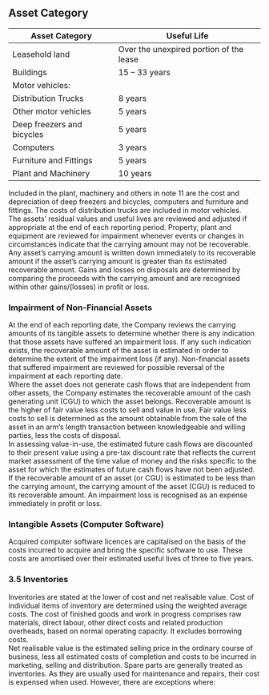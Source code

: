 ## Asset Category

| Asset Category             | Useful Life                              |
|----------------------------|------------------------------------------|
| Leasehold land             | Over the unexpired portion of the lease  |
| Buildings                  | 15 – 33 years                            |
| Motor vehicles:            |                                          |
| Distribution Trucks        | 8 years                                  |
| Other motor vehicles       | 5 years                                  |
| Deep freezers and bicycles | 5 years                                  |
| Computers                  | 3 years                                  |
| Furniture and Fittings     | 5 years                                  |
| Plant and Machinery        | 10 years                                 |

Included in the plant, machinery and others in note 11 are the cost and depreciation of deep freezers and bicycles, computers and furniture and fittings. The costs of distribution trucks are included in motor vehicles.  
The assets’ residual values and useful lives are reviewed and adjusted if appropriate at the end of each reporting period. Property, plant and equipment are reviewed for impairment whenever events or changes in circumstances indicate that the carrying amount may not be recoverable. Any asset’s carrying amount is written down immediately to its recoverable amount if the asset’s carrying amount is greater than its estimated recoverable amount. Gains and losses on disposals are determined by comparing the proceeds with the carrying amount and are recognised within other gains/(losses) in profit or loss.

### Impairment of Non-Financial Assets

At the end of each reporting date, the Company reviews the carrying amounts of its tangible assets to determine whether there is any indication that those assets have suffered an impairment loss. If any such indication exists, the recoverable amount of the asset is estimated in order to determine the extent of the impairment loss (if any). Non-financial assets that suffered impairment are reviewed for possible reversal of the impairment at each reporting date.  
Where the asset does not generate cash flows that are independent from other assets, the Company estimates the recoverable amount of the cash generating unit (CGU) to which the asset belongs. Recoverable amount is the higher of fair value less costs to sell and value in use. Fair value less costs to sell is determined as the amount obtainable from the sale of the asset in an arm’s length transaction between knowledgeable and willing parties, less the costs of disposal.  
In assessing value-in-use, the estimated future cash flows are discounted to their present value using a pre-tax discount rate that reflects the current market assessment of the time value of money and the risks specific to the asset for which the estimates of future cash flows have not been adjusted. If the recoverable amount of an asset (or CGU) is estimated to be less than the carrying amount, the carrying amount of the asset (CGU) is reduced to its recoverable amount. An impairment loss is recognised as an expense immediately in profit or loss.

### Intangible Assets (Computer Software)

Acquired computer software licences are capitalised on the basis of the costs incurred to acquire and bring the specific software to use. These costs are amortised over their estimated useful lives of three to five years.

### 3.5 Inventories

Inventories are stated at the lower of cost and net realisable value. Cost of individual items of inventory are determined using the weighted average costs. The cost of finished goods and work in progress comprises raw materials, direct labour, other direct costs and related production overheads, based on normal operating capacity. It excludes borrowing costs.  
Net realisable value is the estimated selling price in the ordinary course of business, less all estimated costs of completion and costs to be incurred in marketing, selling and distribution. Spare parts are generally treated as inventories. As they are usually used for maintenance and repairs, their cost is expensed when used. However, there are exceptions where: